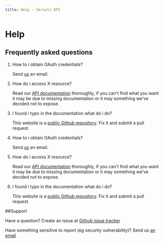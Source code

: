 ```yaml
---
title: Help - Skroutz API
---
```


  <h1>Help</h1>


## Frequently asked questions

<ol>
  <li>
    <p class="question">How to i obtain OAuth credentials?</p>
    <p class="answer">Send <a href="mailto:api@skroutz.gr">us</a> an email.</p>
  </li>
  <li>
    <p class="question">How do i access X resource?</p>
    <p class="answer">Read our <a href="#">API documentation</a>
thoroughly, if you can't find what you want it may be due to missing documentation or it may something we've decided not to expose.</p>
  </li>
  <li>
    <p class="question">I found i typo in the documentation what do i do?</p>
    <p class="answer">This website is a <a href="https://github.com/skroutz/developer.skroutz.gr">public Github repository</a>. Fix it and submit a pull request.</p>
  </li>
  <li>
    <p class="question">How to i obtain OAuth credentials?</p>
    <p class="answer">Send <a href="mailto:api@skroutz.gr">us</a> an email.</p>
  </li>
  <li>
    <p class="question">How do i access X resource?</p>
    <p class="answer">Read our <a href="#">API documentation</a>
thoroughly, if you can't find what you want it may be due to missing documentation or it may something we've decided not to expose.</p>
  </li>
  <li>
    <p class="question">I found i typo in the documentation what do i do?</p>
    <p class="answer">This website is a <a href="https://github.com/skroutz/developer.skroutz.gr">public Github repository</a>. Fix it and submit a pull request.</p>
  </li>
</ol>

##Support


<p>
Have a question? Create an issue at 
  <a href="https://github.com/skroutz/developer.skroutz.gr/issue">Github issue tracker</a></p>
  Have something sensitive to report (eg security vulnerability)? Send us
  <a href="mailto:api@skroutz.gr">an email</a>
<p>
